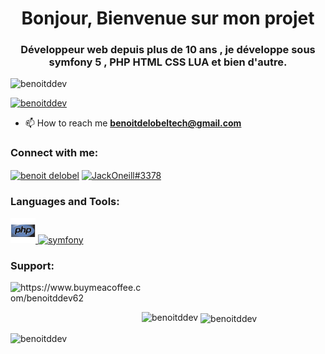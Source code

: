 <h1 align="center">Bonjour, Bienvenue sur mon projet</h1>
<h3 align="center">Développeur web depuis plus de 10 ans , je développe sous symfony 5 , PHP HTML CSS LUA et bien d'autre.</h3>

<p align="left"> <img src="https://komarev.com/ghpvc/?username=benoitddev&label=Profile%20views&color=0e75b6&style=flat" alt="benoitddev" /> </p>

<p align="left"> <a href="https://github.com/ryo-ma/github-profile-trophy"><img src="https://github-profile-trophy.vercel.app/?username=benoitddev" alt="benoitddev" /></a> </p>

- 📫 How to reach me **benoitdelobeltech@gmail.com**

<h3 align="left">Connect with me:</h3>
<p align="left">
<a href="https://linkedin.com/in/benoit delobel" target="blank"><img align="center" src="https://raw.githubusercontent.com/rahuldkjain/github-profile-readme-generator/master/src/images/icons/Social/linked-in-alt.svg" alt="benoit delobel" height="30" width="40" /></a>
<a href="https://discord.gg/JackOneill#3378" target="blank"><img align="center" src="https://raw.githubusercontent.com/rahuldkjain/github-profile-readme-generator/master/src/images/icons/Social/discord.svg" alt="JackOneill#3378" height="30" width="40" /></a>
</p>

<h3 align="left">Languages and Tools:</h3>
<p align="left"> <a href="https://www.php.net" target="_blank"> <img src="https://raw.githubusercontent.com/devicons/devicon/master/icons/php/php-original.svg" alt="php" width="40" height="40"/> </a> <a href="https://symfony.com" target="_blank"> <img src="https://symfony.com/logos/symfony_black_03.svg" alt="symfony" width="40" height="40"/> </a> </p>

<h3 align="left">Support:</h3>
<p><a href="https://www.buymeacoffee.com/benoitddev62"> <img align="left" src="https://cdn.buymeacoffee.com/buttons/v2/default-yellow.png" height="50" width="210" alt="https://www.buymeacoffee.com/benoitddev62" /></a></p><br><br>

<p><img align="left" src="https://github-readme-stats.vercel.app/api/top-langs?username=benoitddev&show_icons=true&locale=en&layout=compact" alt="benoitddev" /></p>

<p>&nbsp;<img align="center" src="https://github-readme-stats.vercel.app/api?username=benoitddev&show_icons=true&locale=en" alt="benoitddev" /></p>

<p><img align="center" src="https://github-readme-streak-stats.herokuapp.com/?user=benoitddev&" alt="benoitddev" /></p>



